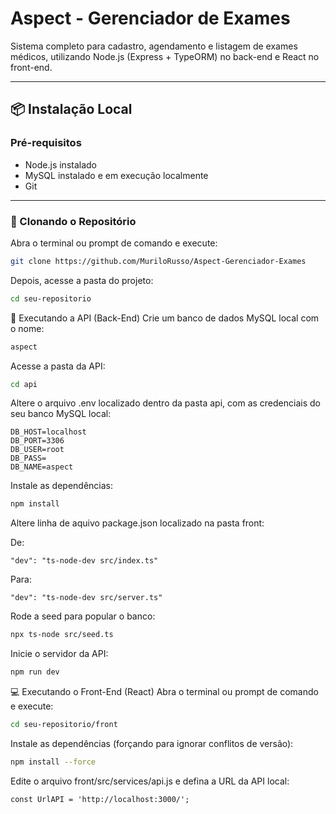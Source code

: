 # Aspect - Gerenciador de Exames

Sistema completo para cadastro, agendamento e listagem de exames médicos, utilizando Node.js (Express + TypeORM) no back-end e React no front-end.

---

## 📦 Instalação Local

### Pré-requisitos

- Node.js instalado
- MySQL instalado e em execução localmente
- Git

---

### 🔁 Clonando o Repositório

Abra o terminal ou prompt de comando e execute:

```bash
git clone https://github.com/MuriloRusso/Aspect-Gerenciador-Exames

```
Depois, acesse a pasta do projeto:

```bash
cd seu-repositorio
````

🚀 Executando a API (Back-End)
Crie um banco de dados MySQL local com o nome:

```bash
aspect
````

Acesse a pasta da API:
```bash
cd api
````

Altere o arquivo .env localizado dentro da pasta api, com as credenciais do seu banco MySQL local:
```code
DB_HOST=localhost
DB_PORT=3306
DB_USER=root
DB_PASS=
DB_NAME=aspect
````

Instale as dependências:
```bash
npm install
````

Altere linha de aquivo package.json localizado na pasta front:

De:
```code
"dev": "ts-node-dev src/index.ts"
````
Para:
```code
"dev": "ts-node-dev src/server.ts"
````

Rode a seed para popular o banco:
```bash
npx ts-node src/seed.ts
````

Inicie o servidor da API:
```bash
npm run dev
````


💻 Executando o Front-End (React)
Abra o terminal ou prompt de comando e execute:
```bash
cd seu-repositorio/front
````

Instale as dependências (forçando para ignorar conflitos de versão):
```bash
npm install --force
````

Edite o arquivo front/src/services/api.js e defina a URL da API local:
```code
const UrlAPI = 'http://localhost:3000/';
````


